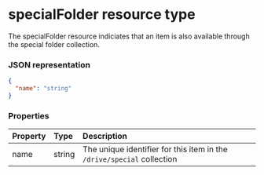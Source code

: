 # specialFolder resource type

The specialFolder resource indiciates that an item is also available through the special folder collection.

### JSON representation

<!-- {
  "blockType": "resource",
  "optionalProperties": [

  ],
  "@odata.type": "microsoft.graph.specialfolder"
}-->
```json
{
  "name": "string"
}
```

### Properties
| Property  | Type   | Description                                                            |
|:----------|:-------|:-----------------------------------------------------------------------|
| name      | string | The unique identifier for this item in the `/drive/special` collection |

<!-- uuid: 8fcb5dbc-d5aa-4681-8e31-b001d5168d79
2015-10-25 14:57:30 UTC -->
<!-- {
  "type": "#page.annotation",
  "description": "specialFolder resource",
  "keywords": "",
  "section": "documentation",
  "tocPath": ""
}-->